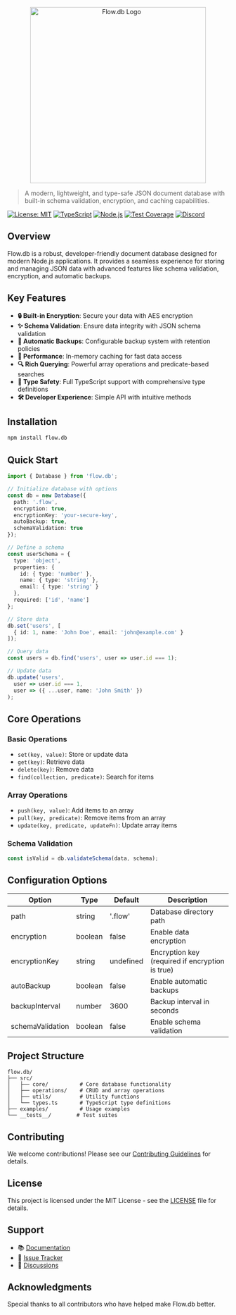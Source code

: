 <p align="center">
  <img src="https://raw.githubusercontent.com/hypecavess/flow.db/main/assets/logo.png" alt="Flow.db Logo" width="400">
</p>

> A modern, lightweight, and type-safe JSON document database with built-in schema validation, encryption, and caching capabilities.

[![License: MIT](https://img.shields.io/badge/License-MIT-orange.svg)](https://opensource.org/licenses/MIT)
[![TypeScript](https://img.shields.io/badge/TypeScript-5.3.3-blue)](https://www.typescriptlang.org/)
[![Node.js](https://img.shields.io/badge/Node.js-20.x-green)](https://nodejs.org/)
[![Test Coverage](https://img.shields.io/badge/coverage-100%25-brightgreen.svg)](https://github.com/HypeCaves/flow.db)
[![Discord](https://img.shields.io/discord/1390800302776782940?logo=discord&label=Discord&color=5865F2)](https://discord.gg/amU5DGWXmg)

## Overview

Flow.db is a robust, developer-friendly document database designed for modern Node.js applications. It provides a seamless experience for storing and managing JSON data with advanced features like schema validation, encryption, and automatic backups.

## Key Features

- **🔒 Built-in Encryption**: Secure your data with AES encryption
- **✨ Schema Validation**: Ensure data integrity with JSON schema validation
- **💾 Automatic Backups**: Configurable backup system with retention policies
- **🚀 Performance**: In-memory caching for fast data access
- **🔍 Rich Querying**: Powerful array operations and predicate-based searches
- **📝 Type Safety**: Full TypeScript support with comprehensive type definitions
- **🛠️ Developer Experience**: Simple API with intuitive methods

## Installation

```bash
npm install flow.db
```

## Quick Start

```typescript
import { Database } from 'flow.db';

// Initialize database with options
const db = new Database({
  path: '.flow',
  encryption: true,
  encryptionKey: 'your-secure-key',
  autoBackup: true,
  schemaValidation: true
});

// Define a schema
const userSchema = {
  type: 'object',
  properties: {
    id: { type: 'number' },
    name: { type: 'string' },
    email: { type: 'string' }
  },
  required: ['id', 'name']
};

// Store data
db.set('users', [
  { id: 1, name: 'John Doe', email: 'john@example.com' }
]);

// Query data
const users = db.find('users', user => user.id === 1);

// Update data
db.update('users',
  user => user.id === 1,
  user => ({ ...user, name: 'John Smith' })
);
```

## Core Operations

### Basic Operations

- `set(key, value)`: Store or update data
- `get(key)`: Retrieve data
- `delete(key)`: Remove data
- `find(collection, predicate)`: Search for items

### Array Operations

- `push(key, value)`: Add items to an array
- `pull(key, predicate)`: Remove items from an array
- `update(key, predicate, updateFn)`: Update array items

### Schema Validation

```typescript
const isValid = db.validateSchema(data, schema);
```

## Configuration Options

| Option | Type | Default | Description |
|--------|------|---------|-------------|
| path | string | '.flow' | Database directory path |
| encryption | boolean | false | Enable data encryption |
| encryptionKey | string | undefined | Encryption key (required if encryption is true) |
| autoBackup | boolean | false | Enable automatic backups |
| backupInterval | number | 3600 | Backup interval in seconds |
| schemaValidation | boolean | false | Enable schema validation |

## Project Structure

```
flow.db/
├── src/
│   ├── core/          # Core database functionality
│   ├── operations/    # CRUD and array operations
│   ├── utils/         # Utility functions
│   └── types.ts       # TypeScript type definitions
├── examples/          # Usage examples
└── __tests__/        # Test suites
```

## Contributing

We welcome contributions! Please see our [Contributing Guidelines](CONTRIBUTING.md) for details.

## License

This project is licensed under the MIT License - see the [LICENSE](LICENSE) file for details.

## Support

- 📚 [Documentation](https://github.com/hypecavess/flow.db/wiki)
- 🐛 [Issue Tracker](https://github.com/hypecavess/flow.db/issues)
- 💬 [Discussions](https://github.com/hypecavess/flow.db/discussions)

## Acknowledgments

Special thanks to all contributors who have helped make Flow.db better.